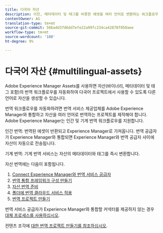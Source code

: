 ```yaml
---
title: 다국어 자산
description: 이진, 메타데이터 및 태그를 비롯한 에셋을 여러 언어로 변환하는 워크플로우를 자동화하는 방법을 살펴볼 수 있습니다.
contentOwner: AG
translation-type: tm+mt
source-git-commit: 566add37d6dd7efe22a99fc234ca42878f050aee
workflow-type: tm+mt
source-wordcount: '180'
ht-degree: 9%

---
```



# 다국어 자산 {#multilingual-assets}

Adobe Experience Manager Assets를 사용하면 자산(바이너리, 메타데이터 및 태그 포함)의 번역 워크플로우를 자동화하여 다국어 프로젝트에서 사용할 수 있도록 다른 언어로 자산을 생성할 수 있습니다.

번역 워크플로우를 자동화하려면 번역 서비스 제공업체를 Adobe Experience Manager와 통합하고 자산을 여러 언어로 번역하는 프로젝트를 제작해야 합니다. Adobe Experience Manager는 인간 및 기계 번역 워크플로우를 지원합니다.

인간 번역: 번역된 에셋이 반환되고 Experience Manager로 가져옵니다. 번역 공급자가 Experience Manager와 통합되면 Experience Manager와 번역 공급자 사이에 자산이 자동으로 전송됩니다.

기계 번역: 기계 번역 서비스는 자산의 메타데이터와 태그를 즉시 변환합니다.

자산 번역에는 다음이 포함됩니다.

1. [Connect Experience Manager와 번역 서비스 공급자](/help/sites-administering/tc-tic.md#connecting-to-a-translation-service-provider)
1. [번역 통합 프레임워크 구성 만들기](/help/sites-administering/tc-tic.md)
1. [자산 번역 준비](preparing-assets-for-translation.md)
1. [폴더에 번역 클라우드 서비스 적용](transition-cloud-services.md)
1. [번역 프로젝트 만들기](translation-projects.md)

번역 서비스 공급자가 Experience Manager와 통합할 커넥터를 제공하지 않는 경우 [대체 프로세스를 사용하십시오](/help/sites-administering/tc-manage.md#exporting-a-translation-job).

컨텐츠 조각에 [대한 번역 프로젝트 만들기를 참조하십시오](creating-translation-projects-for-content-fragments.md).

